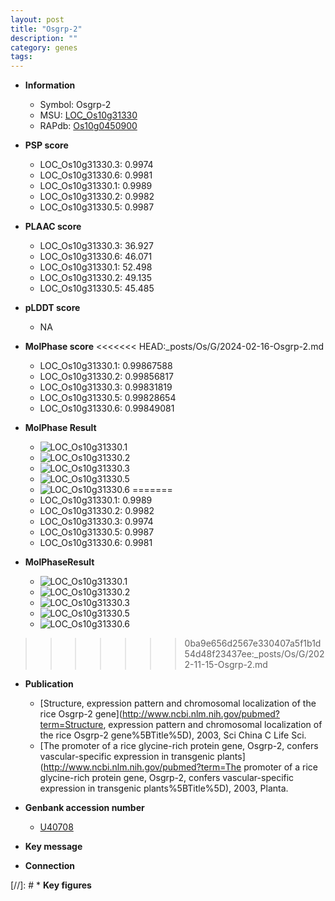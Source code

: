 ```yaml
---
layout: post
title: "Osgrp-2"
description: ""
category: genes
tags: 
---
```


* **Information**  
    + Symbol: Osgrp-2  
    + MSU: [LOC_Os10g31330](http://rice.plantbiology.msu.edu/cgi-bin/ORF_infopage.cgi?orf=LOC_Os10g31330)  
    + RAPdb: [Os10g0450900](http://rapdb.dna.affrc.go.jp/viewer/gbrowse_details/irgsp1?name=Os10g0450900)  

* **PSP score**  
    + LOC_Os10g31330.3: 0.9974 
    + LOC_Os10g31330.6: 0.9981 
    + LOC_Os10g31330.1: 0.9989 
    + LOC_Os10g31330.2: 0.9982 
    + LOC_Os10g31330.5: 0.9987 

* **PLAAC score**  
    + LOC_Os10g31330.3: 36.927 
    + LOC_Os10g31330.6: 46.071 
    + LOC_Os10g31330.1: 52.498 
    + LOC_Os10g31330.2: 49.135 
    + LOC_Os10g31330.5: 45.485 

* **pLDDT score**
    + NA


* **MolPhase score**
<<<<<<< HEAD:_posts/Os/G/2024-02-16-Osgrp-2.md
    + LOC_Os10g31330.1: 0.99867588
    + LOC_Os10g31330.2: 0.99856817
    + LOC_Os10g31330.3: 0.99831819
    + LOC_Os10g31330.5: 0.99828654
    + LOC_Os10g31330.6: 0.99849081

* **MolPhase Result**
    + ![LOC_Os10g31330.1](https://304243504.github.io/Pictures/LOC_Os10g/LOC_Os10g31330.1.png)
    + ![LOC_Os10g31330.2](https://304243504.github.io/Pictures/LOC_Os10g/LOC_Os10g31330.2.png)
    + ![LOC_Os10g31330.3](https://304243504.github.io/Pictures/LOC_Os10g/LOC_Os10g31330.3.png)
    + ![LOC_Os10g31330.5](https://304243504.github.io/Pictures/LOC_Os10g/LOC_Os10g31330.5.png)
    + ![LOC_Os10g31330.6](https://304243504.github.io/Pictures/LOC_Os10g/LOC_Os10g31330.6.png)
=======
    + LOC_Os10g31330.1: 0.9989
    + LOC_Os10g31330.2: 0.9982
    + LOC_Os10g31330.3: 0.9974
    + LOC_Os10g31330.5: 0.9987
    + LOC_Os10g31330.6: 0.9981

* **MolPhaseResult**
    + ![LOC_Os10g31330.1](https://ricepsp.github.io/pictures/LOC_Os10g/LOC_Os10g31330.1.png)
    + ![LOC_Os10g31330.2](https://ricepsp.github.io/pictures/LOC_Os10g/LOC_Os10g31330.2.png)
    + ![LOC_Os10g31330.3](https://ricepsp.github.io/pictures/LOC_Os10g/LOC_Os10g31330.3.png)
    + ![LOC_Os10g31330.5](https://ricepsp.github.io/pictures/LOC_Os10g/LOC_Os10g31330.5.png)
    + ![LOC_Os10g31330.6](https://ricepsp.github.io/pictures/LOC_Os10g/LOC_Os10g31330.6.png)
>>>>>>> 0ba9e656d2567e330407a5f1b1d54d48f23437ee:_posts/Os/G/2022-11-15-Osgrp-2.md

* **Publication**  
    + [Structure, expression pattern and chromosomal localization of the rice Osgrp-2 gene](http://www.ncbi.nlm.nih.gov/pubmed?term=Structure, expression pattern and chromosomal localization of the rice Osgrp-2 gene%5BTitle%5D), 2003, Sci China C Life Sci.
    + [The promoter of a rice glycine-rich protein gene, Osgrp-2, confers vascular-specific expression in transgenic plants](http://www.ncbi.nlm.nih.gov/pubmed?term=The promoter of a rice glycine-rich protein gene, Osgrp-2, confers vascular-specific expression in transgenic plants%5BTitle%5D), 2003, Planta.

* **Genbank accession number**  
    + [U40708](http://www.ncbi.nlm.nih.gov/nuccore/U40708)

* **Key message**  

* **Connection**  

[//]: # * **Key figures**  


